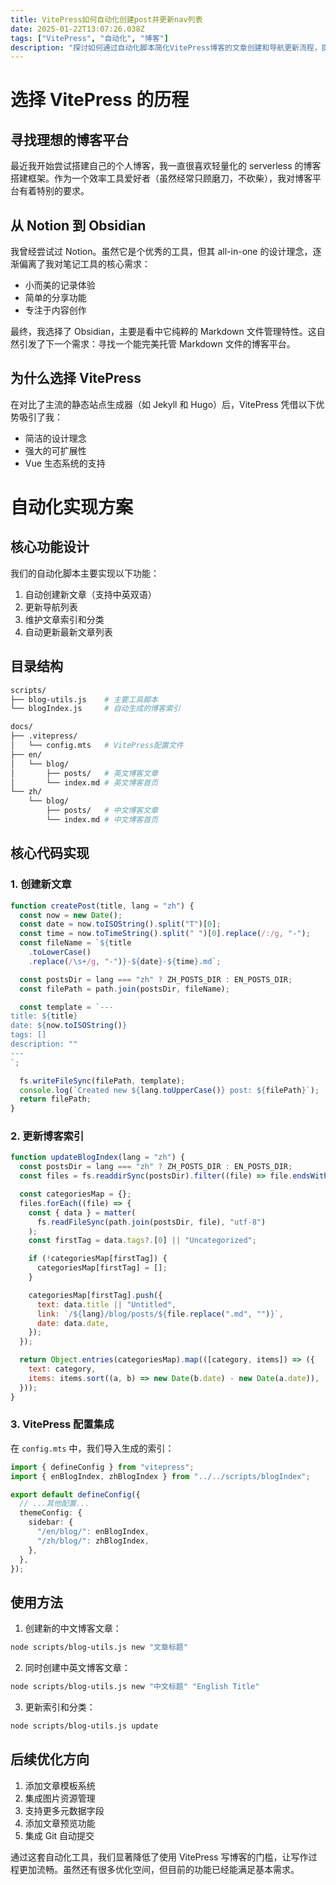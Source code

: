 ```yaml
---
title: VitePress如何自动化创建post并更新nav列表
date: 2025-01-22T13:07:26.038Z
tags: ["VitePress", "自动化", "博客"]
description: "探讨如何通过自动化脚本简化VitePress博客的文章创建和导航更新流程，提升写作效率。"
---
```


# 选择 VitePress 的历程

## 寻找理想的博客平台

最近我开始尝试搭建自己的个人博客，我一直很喜欢轻量化的 serverless 的博客搭建框架。作为一个效率工具爱好者（虽然经常只顾磨刀，不砍柴），我对博客平台有着特别的要求。

## 从 Notion 到 Obsidian

我曾经尝试过 Notion。虽然它是个优秀的工具，但其 all-in-one 的设计理念，逐渐偏离了我对笔记工具的核心需求：

- 小而美的记录体验
- 简单的分享功能
- 专注于内容创作

最终，我选择了 Obsidian，主要是看中它纯粹的 Markdown 文件管理特性。这自然引发了下一个需求：寻找一个能完美托管 Markdown 文件的博客平台。

## 为什么选择 VitePress

在对比了主流的静态站点生成器（如 Jekyll 和 Hugo）后，VitePress 凭借以下优势吸引了我：

- 简洁的设计理念
- 强大的可扩展性
- Vue 生态系统的支持

# 自动化实现方案

## 核心功能设计

我们的自动化脚本主要实现以下功能：

1. 自动创建新文章（支持中英双语）
2. 更新导航列表
3. 维护文章索引和分类
4. 自动更新最新文章列表

## 目录结构

```bash
scripts/
├── blog-utils.js    # 主要工具脚本
└── blogIndex.js     # 自动生成的博客索引

docs/
├── .vitepress/
│   └── config.mts   # VitePress配置文件
├── en/
│   └── blog/
│       ├── posts/   # 英文博客文章
│       └── index.md # 英文博客首页
└── zh/
    └── blog/
        ├── posts/   # 中文博客文章
        └── index.md # 中文博客首页
```

## 核心代码实现

### 1. 创建新文章

```javascript
function createPost(title, lang = "zh") {
  const now = new Date();
  const date = now.toISOString().split("T")[0];
  const time = now.toTimeString().split(" ")[0].replace(/:/g, "-");
  const fileName = `${title
    .toLowerCase()
    .replace(/\s+/g, "-")}-${date}-${time}.md`;

  const postsDir = lang === "zh" ? ZH_POSTS_DIR : EN_POSTS_DIR;
  const filePath = path.join(postsDir, fileName);

  const template = `---
title: ${title}
date: ${now.toISOString()}
tags: []
description: ""
---
`;

  fs.writeFileSync(filePath, template);
  console.log(`Created new ${lang.toUpperCase()} post: ${filePath}`);
  return filePath;
}
```

### 2. 更新博客索引

```javascript
function updateBlogIndex(lang = "zh") {
  const postsDir = lang === "zh" ? ZH_POSTS_DIR : EN_POSTS_DIR;
  const files = fs.readdirSync(postsDir).filter((file) => file.endsWith(".md"));

  const categoriesMap = {};
  files.forEach((file) => {
    const { data } = matter(
      fs.readFileSync(path.join(postsDir, file), "utf-8")
    );
    const firstTag = data.tags?.[0] || "Uncategorized";

    if (!categoriesMap[firstTag]) {
      categoriesMap[firstTag] = [];
    }

    categoriesMap[firstTag].push({
      text: data.title || "Untitled",
      link: `/${lang}/blog/posts/${file.replace(".md", "")}`,
      date: data.date,
    });
  });

  return Object.entries(categoriesMap).map(([category, items]) => ({
    text: category,
    items: items.sort((a, b) => new Date(b.date) - new Date(a.date)),
  }));
}
```

### 3. VitePress 配置集成

在 `config.mts` 中，我们导入生成的索引：

```typescript
import { defineConfig } from "vitepress";
import { enBlogIndex, zhBlogIndex } from "../../scripts/blogIndex";

export default defineConfig({
  // ...其他配置...
  themeConfig: {
    sidebar: {
      "/en/blog/": enBlogIndex,
      "/zh/blog/": zhBlogIndex,
    },
  },
});
```

## 使用方法

1. 创建新的中文博客文章：

```bash
node scripts/blog-utils.js new "文章标题"
```

2. 同时创建中英文博客文章：

```bash
node scripts/blog-utils.js new "中文标题" "English Title"
```

3. 更新索引和分类：

```bash
node scripts/blog-utils.js update
```

## 后续优化方向

1. 添加文章模板系统
2. 集成图片资源管理
3. 支持更多元数据字段
4. 添加文章预览功能
5. 集成 Git 自动提交

通过这套自动化工具，我们显著降低了使用 VitePress 写博客的门槛，让写作过程更加流畅。虽然还有很多优化空间，但目前的功能已经能满足基本需求。
